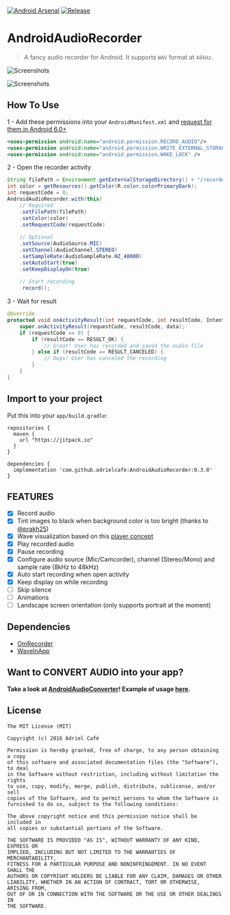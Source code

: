 [![Android Arsenal](https://img.shields.io/badge/Android%20Arsenal-AndroidAudioRecorder-green.svg?style=true)](https://android-arsenal.com/details/1/4099) [![Release](https://jitpack.io/v/adrielcafe/AndroidAudioRecorder.svg)](https://jitpack.io/#adrielcafe/AndroidAudioRecorder)

# AndroidAudioRecorder

> A fancy audio recorder for Android. It supports `WAV` format at `48kHz`.

![Screenshots](https://raw.githubusercontent.com/adrielcafe/AndroidAudioRecorder/master/demo.gif)

![Screenshots](https://raw.githubusercontent.com/adrielcafe/AndroidAudioRecorder/master/screenshots.png)

## How To Use

1 - Add these permissions into your `AndroidManifest.xml` and [request for them in Android 6.0+](https://developer.android.com/training/permissions/requesting.html)
```xml
<uses-permission android:name="android.permission.RECORD_AUDIO"/>
<uses-permission android:name="android.permission.WRITE_EXTERNAL_STORAGE"/>
<uses-permission android:name="android.permission.WAKE_LOCK" />
```

2 - Open the recorder activity
```java
String filePath = Environment.getExternalStorageDirectory() + "/recorded_audio.wav";
int color = getResources().getColor(R.color.colorPrimaryDark);
int requestCode = 0;
AndroidAudioRecorder.with(this)
    // Required
    .setFilePath(filePath)
    .setColor(color)
    .setRequestCode(requestCode)
    
    // Optional
    .setSource(AudioSource.MIC)
    .setChannel(AudioChannel.STEREO)
    .setSampleRate(AudioSampleRate.HZ_48000)
    .setAutoStart(true)
    .setKeepDisplayOn(true)
    
    // Start recording
    .record();
```

3 - Wait for result
```java
@Override
protected void onActivityResult(int requestCode, int resultCode, Intent data) {
    super.onActivityResult(requestCode, resultCode, data);
    if (requestCode == 0) {
        if (resultCode == RESULT_OK) {
            // Great! User has recorded and saved the audio file
        } else if (resultCode == RESULT_CANCELED) {
            // Oops! User has canceled the recording
        }
    }
}
```

## Import to your project
Put this into your `app/build.gradle`:
```
repositories {
  maven {
    url "https://jitpack.io"
  }
}

dependencies {
  implementation 'com.github.adrielcafe:AndroidAudioRecorder:0.3.0'
}
```

## FEATURES
- [X] Record audio
- [X] Tint images to black when background color is too bright (thanks to [@prakh25](https://github.com/prakh25))
- [X] Wave visualization based on this [player concept](https://dribbble.com/shots/2369760-Player-Concept)
- [X] Play recorded audio
- [X] Pause recording
- [X] Configure audio source (Mic/Camcorder), channel (Stereo/Mono) and sample rate (8kHz to 48kHz)
- [X] Auto start recording when open activity
- [X] Keep display on while recording
- [ ] Skip silence
- [ ] Animations
- [ ] Landscape screen orientation (only supports portrait at the moment)

## Dependencies
* [OmRecorder](https://github.com/kailash09dabhi/OmRecorder)
* [WaveInApp](https://github.com/Cleveroad/WaveInApp)

## Want to CONVERT AUDIO into your app?
**Take a look at [AndroidAudioConverter](https://github.com/adrielcafe/AndroidAudioConverter)! Example of usage [here](https://github.com/adrielcafe/AndroidAudioRecorder/issues/8#issuecomment-247311572).**

## License
```
The MIT License (MIT)

Copyright (c) 2016 Adriel Café

Permission is hereby granted, free of charge, to any person obtaining a copy
of this software and associated documentation files (the "Software"), to deal
in the Software without restriction, including without limitation the rights
to use, copy, modify, merge, publish, distribute, sublicense, and/or sell
copies of the Software, and to permit persons to whom the Software is
furnished to do so, subject to the following conditions:

The above copyright notice and this permission notice shall be included in
all copies or substantial portions of the Software.

THE SOFTWARE IS PROVIDED "AS IS", WITHOUT WARRANTY OF ANY KIND, EXPRESS OR
IMPLIED, INCLUDING BUT NOT LIMITED TO THE WARRANTIES OF MERCHANTABILITY,
FITNESS FOR A PARTICULAR PURPOSE AND NONINFRINGEMENT. IN NO EVENT SHALL THE
AUTHORS OR COPYRIGHT HOLDERS BE LIABLE FOR ANY CLAIM, DAMAGES OR OTHER
LIABILITY, WHETHER IN AN ACTION OF CONTRACT, TORT OR OTHERWISE, ARISING FROM,
OUT OF OR IN CONNECTION WITH THE SOFTWARE OR THE USE OR OTHER DEALINGS IN
THE SOFTWARE.
```
